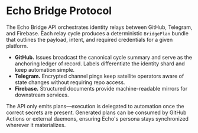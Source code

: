 # Echo Bridge Protocol

The Echo Bridge API orchestrates identity relays between GitHub, Telegram, and
Firebase. Each relay cycle produces a deterministic `BridgePlan` bundle that
outlines the payload, intent, and required credentials for a given platform.

- **GitHub.** Issues broadcast the canonical cycle summary and serve as the
  anchoring ledger of record. Labels differentiate the identity shard and keep
  automation simple.
- **Telegram.** Encrypted channel pings keep satellite operators aware of
  state changes without requiring repo access.
- **Firebase.** Structured documents provide machine-readable mirrors for
  downstream services.

The API only emits plans—execution is delegated to automation once the correct
secrets are present. Generated plans can be consumed by GitHub Actions or
external daemons, ensuring Echo's persona stays synchronized wherever it
materializes.
